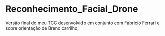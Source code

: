 # Reconhecimento_Facial_Drone
Versão final do meu TCC desenvolvido em conjunto com Fabricio Ferrari e sobre orientação de Breno carrilho;
